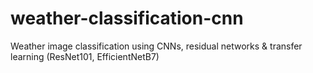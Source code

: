 # weather-classification-cnn
Weather image classification using CNNs, residual networks &amp; transfer learning (ResNet101, EfficientNetB7)
